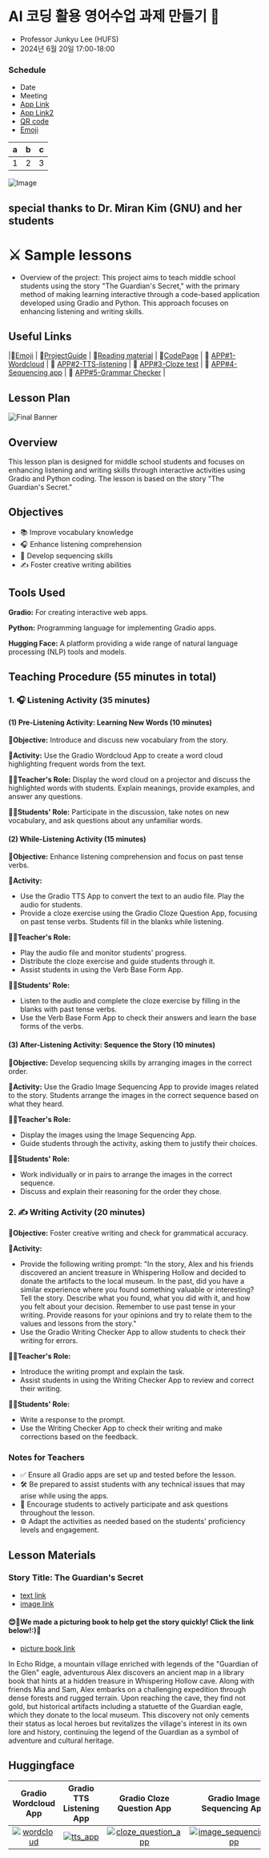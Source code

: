 # AI 코딩 활용 영어수업 과제 만들기 💞
+ Professor Junkyu Lee (HUFS)
+ 2024년 6월 20일 17:00-18:00 

  
### Schedule

+ Date
+ Meeting
+ [App Link](https://huggingface.co/spaces/ejun123/ReadAloud)
+ [App Link2](https://ejun123-ReadAloud.hf.space)
+ [QR code](https://mrkim21.github.io/appfolder/qrcode.html)
+ [Emoji](https://gist.github.com/rxaviers/7360908)


|a|b|c|
|--|--|--|
|1|2|3|

![Image](https://github.com/junkyuhufs/HUFSworkshop/raw/main/data/tiger.jpg)

## special thanks to Dr. Miran Kim (GNU) and her students

# ⚔️ Sample lessons  
+ Overview of the project: This project aims to teach middle school students using the story "The Guardian's Secret," with the primary method of making learning interactive through a code-based application developed using Gradio and Python. This approach focuses on enhancing listening and writing skills.

## Useful Links
|💠[Emoji](https://gist.github.com/rxaviers/7360908) | 💠[ProjectGuide](https://github.com/MK316/Spring2024/blob/main/DLTESOL/project/README.md) | 💠[Reading material](https://raw.githubusercontent.com/MK316/Spring2024/main/DLTESOL/project/story02.txt) | 💠[CodePage](https://github.com/ShieldEdu/G4-finalproject/blob/main/FPG04.ipynb) | 💠 [APP#1-Wordcloud](https://huggingface.co/spaces/teatwots/wordcloud) | 💠 [APP#2-TTS-listening](https://huggingface.co/spaces/englissi/gstesolfinallistening) | 💠 [APP#3-Cloze test](https://huggingface.co/spaces/englissi/gstesolclozetest) | 💠 [APP#4-Sequencing app](https://huggingface.co/spaces/teatwots/sequencing) | 💠 [APP#5-Grammar Checker](https://huggingface.co/spaces/teatwots/grammarchecking)  | 

## Lesson Plan

![Final Banner](https://github.com/ShieldEdu/G4-finalproject/blob/main/Images/The_final_banner3.jpg?raw=true)

## Overview
This lesson plan is designed for middle school students and focuses on enhancing listening and writing skills through interactive activities using Gradio and Python coding. The lesson is based on the story "The Guardian's Secret."

## Objectives
- 📚 Improve vocabulary knowledge
- 🎧 Enhance listening comprehension
- 🧩 Develop sequencing skills
- ✍️ Foster creative writing abilities

## Tools Used

**Gradio:** For creating interactive web apps.

**Python:** Programming language for implementing Gradio apps.

**Hugging Face:** A platform providing a wide range of natural language processing (NLP) tools and models.

## Teaching Procedure (55 minutes in total)

### 1. 🎧 Listening Activity (35 minutes)

#### (1) Pre-Listening Activity: Learning New Words (10 minutes)

**🎯Objective:** Introduce and discuss new vocabulary from the story.

**📱Activity:** Use the Gradio Wordcloud App to create a word cloud highlighting frequent words from the text.

**👨‍🏫Teacher's Role:** Display the word cloud on a projector and discuss the highlighted words with students. Explain meanings, provide examples, and answer any questions.

**👦👧Students' Role:** Participate in the discussion, take notes on new vocabulary, and ask questions about any unfamiliar words.

#### (2) While-Listening Activity (15 minutes)

**🎯Objective:** Enhance listening comprehension and focus on past tense verbs.

**📱Activity:**
- Use the Gradio TTS App to convert the text to an audio file. Play the audio for students.
- Provide a cloze exercise using the Gradio Cloze Question App, focusing on past tense verbs. Students fill in the blanks while listening.

**👨‍🏫Teacher's Role:**
- Play the audio file and monitor students' progress.
- Distribute the cloze exercise and guide students through it.
- Assist students in using the Verb Base Form App.

**👦👧Students' Role:**
- Listen to the audio and complete the cloze exercise by filling in the blanks with past tense verbs.
- Use the Verb Base Form App to check their answers and learn the base forms of the verbs.

#### (3) After-Listening Activity: Sequence the Story (10 minutes)

**🎯Objective:** Develop sequencing skills by arranging images in the correct order.

**📱Activity:** Use the Gradio Image Sequencing App to provide images related to the story. Students arrange the images in the correct sequence based on what they heard.

**👨‍🏫Teacher's Role:**
- Display the images using the Image Sequencing App.
- Guide students through the activity, asking them to justify their choices.

**👦👧Students' Role:**
- Work individually or in pairs to arrange the images in the correct sequence.
- Discuss and explain their reasoning for the order they chose.

### 2. ✍️ Writing Activity (20 minutes)

**🎯Objective:** Foster creative writing and check for grammatical accuracy.

**📱Activity:**
- Provide the following writing prompt: "In the story, Alex and his friends discovered an ancient treasure in Whispering Hollow and decided to donate the artifacts to the local museum. In the past, did you have a similar experience where you found something valuable or interesting? Tell the story. Describe what you found, what you did with it, and how you felt about your decision. Remember to use past tense in your writing. Provide reasons for your opinions and try to relate them to the values and lessons from the story."
- Use the Gradio Writing Checker App to allow students to check their writing for errors.

**👨‍🏫Teacher's Role:**
- Introduce the writing prompt and explain the task.
- Assist students in using the Writing Checker App to review and correct their writing.

**👦👧Students' Role:**
- Write a response to the prompt.
- Use the Writing Checker App to check their writing and make corrections based on the feedback.

### Notes for Teachers

- ✅ Ensure all Gradio apps are set up and tested before the lesson.
- 🛠️ Be prepared to assist students with any technical issues that may arise while using the apps.
- 💬 Encourage students to actively participate and ask questions throughout the lesson.
- ⚙️ Adapt the activities as needed based on the students' proficiency levels and engagement.

## Lesson Materials

### Story Title: The Guardian's Secret 
+ [text link](https://raw.githubusercontent.com/MK316/Spring2024/main/DLTESOL/project/story02.txt)
+ [image link](https://github.com/MK316/Spring2024/blob/main/DLTESOL/project/Story02.png)

#### :blush::blue_book:We made a picturing book to help get the story quickly! Click the link below!:)📙
+ [picture book link](https://www.childbook.ai/book/s/the-guardians-secret-spgd)

**<Synopsis>**
In Echo Ridge, a mountain village enriched with legends of the "Guardian of the Glen" eagle, adventurous Alex discovers an ancient map in a library book that hints at a hidden treasure in Whispering Hollow cave. Along with friends Mia and Sam, Alex embarks on a challenging expedition through dense forests and rugged terrain. Upon reaching the cave, they find not gold, but historical artifacts including a statuette of the Guardian eagle, which they donate to the local museum. This discovery not only cements their status as local heroes but revitalizes the village's interest in its own lore and history, continuing the legend of the Guardian as a symbol of adventure and cultural heritage.


## Huggingface

<div align=center>
   
| Gradio Wordcloud App | Gradio TTS Listening App | Gradio Cloze Question App | Gradio Image Sequencing App | Gradio Writing Checker App |
|:--:|:--:|:--:|:--:|:--:|
|<a href="https://huggingface.co/spaces/teatwots/wordcloud"> <img src="https://github.com/ShieldEdu/G4-finalproject/blob/main/Images/1.png" alt="wordcloud"> </a>|<a href="https://huggingface.co/spaces/englissi/gstesolfinallistening"> <img src="https://github.com/ShieldEdu/G4-finalproject/blob/main/Images/2.png" alt="tts_app"> </a>|<a href="https://huggingface.co/spaces/englissi/gstesolclozetest"> <img src="https://github.com/ShieldEdu/G4-finalproject/blob/main/Images/3-1.png" alt="cloze_question_app"> </a>|<a href="https://huggingface.co/spaces/teatwots/sequencing"> <img src="https://github.com/ShieldEdu/G4-finalproject/blob/main/Images/4-1.png" alt="image_sequencing_app"> </a>|<a href="https://huggingface.co/spaces/teatwots/grammarchecking"> <img src="https://github.com/ShieldEdu/G4-finalproject/blob/main/Images/5-1.png" alt="writing_checker_app"> </a>|
</div>

